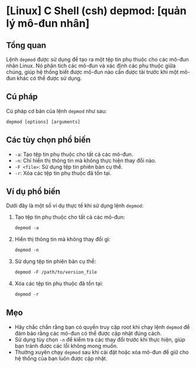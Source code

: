# [Linux] C Shell (csh) depmod: [quản lý mô-đun nhân]

## Tổng quan
Lệnh `depmod` được sử dụng để tạo ra một tệp tin phụ thuộc cho các mô-đun nhân Linux. Nó phân tích các mô-đun và xác định các phụ thuộc giữa chúng, giúp hệ thống biết được mô-đun nào cần được tải trước khi một mô-đun khác có thể được sử dụng.

## Cú pháp
Cú pháp cơ bản của lệnh `depmod` như sau:
```
depmod [options] [arguments]
```

## Các tùy chọn phổ biến
- `-a`: Tạo tệp tin phụ thuộc cho tất cả các mô-đun.
- `-n`: Chỉ hiển thị thông tin mà không thực hiện thay đổi nào.
- `-F <file>`: Sử dụng tệp tin phiên bản cụ thể.
- `-r`: Xóa các tệp tin phụ thuộc đã tồn tại.

## Ví dụ phổ biến
Dưới đây là một số ví dụ thực tế khi sử dụng lệnh `depmod`:

1. Tạo tệp tin phụ thuộc cho tất cả các mô-đun:
   ```csh
   depmod -a
   ```

2. Hiển thị thông tin mà không thay đổi gì:
   ```csh
   depmod -n
   ```

3. Sử dụng tệp tin phiên bản cụ thể:
   ```csh
   depmod -F /path/to/version_file
   ```

4. Xóa các tệp tin phụ thuộc đã tồn tại:
   ```csh
   depmod -r
   ```

## Mẹo
- Hãy chắc chắn rằng bạn có quyền truy cập root khi chạy lệnh `depmod` để đảm bảo rằng các mô-đun có thể được cập nhật đúng cách.
- Sử dụng tùy chọn `-n` để kiểm tra các thay đổi trước khi thực hiện, giúp bạn tránh được các lỗi không mong muốn.
- Thường xuyên chạy `depmod` sau khi cài đặt hoặc xóa mô-đun để giữ cho hệ thống của bạn luôn được cập nhật.